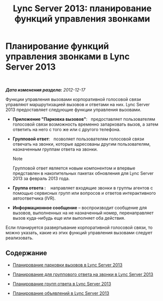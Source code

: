 ﻿---
title: 'Lync Server 2013: планирование функций управления звонками'
TOCTitle: Планирование функций управления звонками
ms:assetid: 5f557345-5a04-45d6-b274-c02dbfe41b33
ms:mtpsurl: https://technet.microsoft.com/ru-ru/library/Gg398421(v=OCS.15)
ms:contentKeyID: 49309918
ms.date: 05/19/2016
mtps_version: v=OCS.15
ms.translationtype: HT
---

# Планирование функций управления звонками в Lync Server 2013

 

_**Дата изменения раздела:** 2012-12-17_

Функции управления вызовами корпоративной голосовой связи управляют маршрутизацией вызовов и ответами на них. Lync Server 2013 предоставляет следующие функции управления вызовами.

  - **Приложение "Парковка вызовов"**:   предоставляет пользователям голосовой связи возможность временно запарковать вызов, а затем ответить на него с того же или с другого телефона.

  - **Групповой ответ**:   позволяет пользователям голосовой связи отвечать на звонки, которые адресованы другим пользователям, назначенным группам ответа на звонки.
    
    > [!note]  
    > Групповой ответ является новым компонентом и впервые представлен в накопительных пакетах обновления для Lync Server 2013 за февраль 2013 года.

  - **Группа ответа :**    направляет входящие звонки в группы агентов с помощью сервисных групп или вопросов и ответов интерактивного автоответчика (IVR).

  - **Информационное сообщение** – воспроизводит сообщение для вызовов, выполненных на не назначенный номер, перенаправляет вызов куда-нибудь еще или выполняет оба действия.

Если планируется развертывание корпоративной голосовой связи, то можно указать, какие из этих функций управления вызовами следует реализовать.

## Содержание

  - [Планирование парковки вызовов в Lync Server 2013](lync-server-2013-planning-for-call-park.md)

  - [Планирование для группового ответа на звонки в Lync Server 2013](lync-server-2013-planning-for-group-call-pickup.md)

  - [Планирование групп ответа в Lync Server 2013](lync-server-2013-planning-for-response-groups.md)

  - [Планирование объявлений в Lync Server 2013](lync-server-2013-planning-for-announcements.md)

